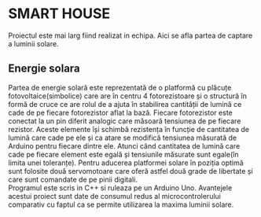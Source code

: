 # SMART HOUSE
Proiectul este mai larg fiind realizat in echipa. Aici se afla partea de captare a luminii solare.
## Energie solara
Partea de energie solară este reprezentată de o platformă cu plăcuțe fotovoltaice(simbolice) care 
are în centru 4 fotorezistoare și o structură în formă de cruce ce are rolul de a ajuta în stabilirea 
cantității de lumină ce cade de pe fiecare fotorezistor aflat la bază. Fiecare fotorezistor este 
conectat la un pin diferit analogic care măsoară tensiunea de pe fiecare rezistor. Aceste elemente 
își schimbă rezistența în funcție de cantitatea de lumină care cade pe ele și ca atare se modifică 
tensiunea măsurată de Arduino pentru fiecare dintre ele. Atunci când cantitatea de lumină care cade
 pe fiecare element este egală și tensiunile măsurate sunt egale(în limita unei toleranțe). Pentru 
 aducerea platformei solare în poziția optimă sunt folosite două servomotoare care oferă astfel
 două grade de libertate și care sunt comandate de pe pinii digitali.<br/>
 Programul este scris in C++ si ruleaza pe un Arduino Uno. Avantejele acestui proiect sunt date de 
 consumul redus al microcontrolerului comparativ cu faptul ca se permite utilizarea la maxima luminii
 solare.